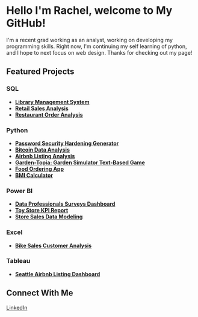 <h1>Hello I'm Rachel, welcome to My GitHub! </h1>
<p>I'm a recent grad working as an analyst, working on developing my programming skills. Right now, I'm continuing my self learning of python, and I hope to next focus on web design. Thanks for checking out my page!</p>

<h2> Featured Projects</h2>

<h3> SQL</h3>
<ul>
  <li><a href="https://github.com/philoooo/Library-Management-System"><b>Library Management System</b></a></li>
  <li><a href="https://github.com/philoooo/Retail-Sales-P1/blob/main/README.md"><b>Retail Sales Analysis</b></a></li>
  <li><a href="https://github.com/philoooo/Restaurant-Order-Analysis-in-SQL/blob/main/Resturant%20Data%20Analysis.sql"><b>Restaurant Order Analysis</b></a></li>
</ul>

<h3> Python</h3>
<ul>
  <li><a href="https://github.com/philoooo/Security-Password-Generator/blob/main/README.md"><b>Password Security Hardening Generator</b></a></li>
  <li><a href="https://github.com/philoooo/Bitcoin-Dashboard/blob/main/README.md"><b>Bitcoin Data Analysis</b></a></li>
  <li><a href="https://github.com/philoooo/Projects/blob/main/Airbnb.ipynb"><b>Airbnb Listing Analysis</b></a></li>
  <li><a href="https://github.com/philoooo/DataQuest/blob/main/GardenTopia.ipynb"><b>Garden-Topia: Garden Simulator Text-Based Game</b></a></li>
  <li><a href="https://github.com/philoooo/DataQuest/blob/main/QuickEatz.ipynb"><b>Food Ordering App</b></a></li>
  <li><a href="https://github.com/philoooo/BMI-Calculator/blob/main/BMI%20Calculator.ipynb"><b>BMI Calculator</b></a></li>
</ul>

<h3> Power BI</h3>
<ul>
  <li><a href="https://github.com/philoooo/Power-BI-Survey-Data-"><b>Data Professionals Surveys Dashboard</b></a></li>
  <li><a href="https://drive.google.com/file/d/1wp2P1sflpjU3sshp1laXSMC9QOY_ArS6/view?usp=drive_link"><b>Toy Store KPI Report</b></a></li>
  <li><a href="https://drive.google.com/file/d/1e_zpG72L79UUOtFAm0twkTmSKe_xTU6u/view?usp=sharing"><b>Store Sales Data Modeling</b></a></li>
</ul>

</ul>
<h3> Excel</h3>
<ul>
<li><a href="https://github.com/philoooo/Bike-Sales-Dashboard/blob/main/README.md"><b>Bike Sales Customer Analysis</b></a></li>
</ul>

</ul>
<h3> Tableau</h3>
<ul>
<li><a href="https://github.com/philoooo/Tableau-Airbnb-Listings/blob/main/README.md"><b>Seattle Airbnb Listing Dashboard</b></a></li>
</ul>
 
<h2> Connect With Me</h2>
<p>
  <a href="https://www.linkedin.com/in/rachel-curran-ba23a7303" target="_blank">LinkedIn</a>
</p>


